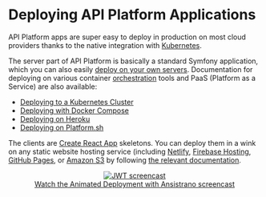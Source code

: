 # Deploying API Platform Applications

API Platform apps are super easy to deploy in production on most cloud providers thanks to the native integration with
[Kubernetes](kubernetes.md).

The server part of API Platform is basically a standard Symfony application, which you can also easily [deploy on your
own servers](https://symfony.com/doc/current/deployment.html). Documentation for deploying on various container [orchestration](https://en.wikipedia.org/wiki/Orchestration_(computing))
tools and PaaS (Platform as a Service) are also available:

* [Deploying to a Kubernetes Cluster](kubernetes.md)
* [Deploying with Docker Compose](docker-compose.md)
* [Deploying on Heroku](heroku.md)
* [Deploying on Platform.sh](https://platform.sh/blog/deploy-api-platform-on-platformsh)

The clients are [Create React App](https://create-react-app.dev/) skeletons. You can deploy them in a wink
on any static website hosting service (including [Netlify](https://www.netlify.com/), [Firebase Hosting](https://firebase.google.com/docs/hosting/),
[GitHub Pages](https://pages.github.com/), or [Amazon S3](https://docs.aws.amazon.com/en_us/AmazonS3/latest/dev/WebsiteHosting.html)
by following [the relevant documentation](https://create-react-app.dev/docs/deployment/).

<p align="center" class="symfonycasts"><a href="https://symfonycasts.com/screencast/ansistrano?cid=apip"><img src="../distribution/images/symfonycasts-player.png" alt="JWT screencast"><br>Watch the Animated Deployment with Ansistrano screencast</a></p>
